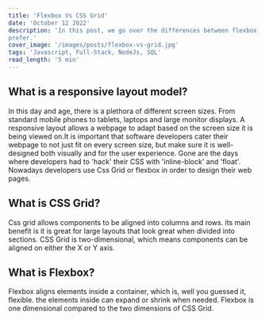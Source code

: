 ```yaml
---
title: 'Flexbox Vs CSS Grid'
date: 'October 12 2022'
description: 'In this post, we go over the differences between flexbox and css grid,their best use cases and which one I
prefer.'
cover_image: '/images/posts/flexbox-vs-grid.jpg'
tags: 'Javascript, Full-Stack, NodeJs, SQL'
read_length: '5 min'
---
```


## What is a responsive layout model?

In this day and age, there is a plethora of different screen sizes. From standard mobile phones to tablets, laptops and
large
monitor displays. A responsive layout allows a webpage to adapt based on the screen size it is being viewed
on.It is important that software developers cater their webpage to not just fit on every screen size, but make sure it
is well-designed both visually and for the user experience. Gone are the days where developers had to 'hack' their CSS
with 'inline-block' and 'float'. Nowadays developers use Css Grid or flexbox in order to design their web pages.

## What is CSS Grid?

Css grid allows components to be aligned into columns and rows. its main benefit is it is great for large layouts that
look great when divided into sections. CSS Grid is two-dimensional, which means components can be aligned on either the
X or Y axis.

## What is Flexbox?

Flexbox aligns elements inside a container, which is, well you guessed it, flexible. the elements inside can expand or
shrink when needed. Flexbox is one dimensional compared to the two dimensions of CSS Grid.

